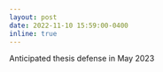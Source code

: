 ```yaml
---
layout: post
date: 2022-11-10 15:59:00-0400
inline: true
---
```


Anticipated thesis defense in May 2023

<!-- Put title as title: in frontmatter to make it a long post -->